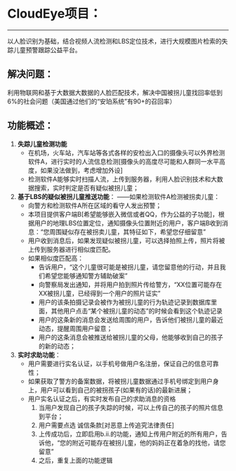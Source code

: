 # CloudEye项目：
----
以人脸识别为基础，结合视频人流检测和LBS定位技术，进行大规模图片检索的失踪儿童预警跟踪公益平台。
## 解决问题：
利用物联网和基于大数据大数据的人脸匹配技术，解决中国被拐儿童找回率低到6%的社会问题（美国通过他们的“安珀系统”有90+的召回率）
## 功能概述：
1. **失踪儿童检测功能**
    - 在机场，火车站，汽车站等各式各样的安检出入口的摄像头可以外界检测软件A，进行实时的人流信息检测[摄像头的高度尽可能和人群同一水平高度，如果没法做到，考虑增加外设]
    - 检测软件A能够实时扫描人流，上传到服务器，利用人脸识别技术和大数据搜索，实时判定是否有疑似被拐儿童；
2. **基于LBS的疑似被拐儿童推送功能**：
    ——如果检测软件A检测被拐卖儿童：
    - 向警方和检测软件A所在区域的看守人发出预警；
    - 本项目提供客户端B[希望能够嵌入微信或者QQ，作为公益的子功能]，根据用户的地理LBS位置定位，通知摄像头位置附近的用户，客户端B收到消息：“您周围疑似存在被拐卖儿童，其特征如下，希望您仔细留意”
    - 用户收到消息后，如果发现疑似被拐儿童，可以选择拍照上传，照片将被上传到服务器进行相似度匹配。
    - 如果相似度匹配高：
    	- 告诉用户，“这个儿童很可能是被拐儿童，请您留意他的行动，并且我们希望您能够通知警方辅助破案”
    	- 向警察局发出通知，并将用户拍到照片传给警方，“XX位置可能存在XX被拐儿童，已经得到一个用户的照片证实”
    	- 用户的该条拍摄记录会被作为被拐儿童的行为轨迹记录到数据库里面，其他用户点击“某个被拐儿童的动态”的时候会看到这个轨迹记录
    	- 用户的这条新的消息会发送给周围的用户，告诉他们被拐儿童的最近动态，提醒周围用户留意； 
    	- 用户的这条消息会被推送给被拐儿童的父母，他能够收到自己的孩子的新的动态；
3. **实时求助功能**：
    - 用户需要进行实名认证，以手机号做用户名注册，保证自己的信息可靠性；
    - 如果获取了警方的备案数据，将被拐儿童数据通过手机号绑定到用户身上，用户可以看到自己的被拐孩子(如果有的话)的最新进展；
    - 用户实名认证之后，有实时发布自己的求助消息的资格
    	1. 当用户发现自己的孩子失踪的时候，可以上传自己的孩子的照片信息到平台；
    	2. 用户需要点选 诚信条款[对恶意上传追究法律责任]
    	3. 上传成功后，立即启用b.ii.的功能，通知上传用户附近的所有用户，告诉他，“您的附近可能存在被拐儿童，他的妈妈正在着急的找他，请您留意”
    	4. 之后，重复上面的功能逻辑
